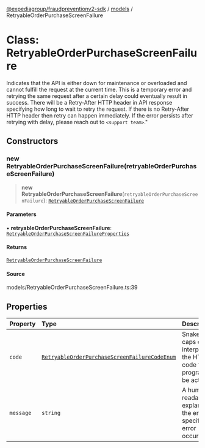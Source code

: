 [@expediagroup/fraudpreventionv2-sdk](../../index.md) / [models](../index.md) / RetryableOrderPurchaseScreenFailure

# Class: RetryableOrderPurchaseScreenFailure

Indicates that the API is either down for maintenance or overloaded and cannot fulfill the request at the current time. This is a temporary error and retrying the same request after a certain delay could eventually result in success. There will be a Retry-After HTTP header in API response specifying how long to wait to retry the request. If there is no Retry-After HTTP header then retry can happen immediately. If the error persists after retrying with delay, please reach out to `<support team>`.\"

## Constructors

### new RetryableOrderPurchaseScreenFailure(retryableOrderPurchaseScreenFailure)

> **new RetryableOrderPurchaseScreenFailure**(`retryableOrderPurchaseScreenFailure`): [`RetryableOrderPurchaseScreenFailure`](RetryableOrderPurchaseScreenFailure.md)

#### Parameters

• **retryableOrderPurchaseScreenFailure**: [`RetryableOrderPurchaseScreenFailureProperties`](../interfaces/RetryableOrderPurchaseScreenFailureProperties.md)

#### Returns

[`RetryableOrderPurchaseScreenFailure`](RetryableOrderPurchaseScreenFailure.md)

#### Source

models/RetryableOrderPurchaseScreenFailure.ts:39

## Properties

| Property | Type | Description |
| :------ | :------ | :------ |
| `code` | [`RetryableOrderPurchaseScreenFailureCodeEnum`](../type-aliases/RetryableOrderPurchaseScreenFailureCodeEnum.md) | Snake cased all caps error code interpreted from the HTTP status code that can programmatically be acted upon. |
| `message` | `string` | A human-readable explanation of the error, specific to this error occurrence. |
